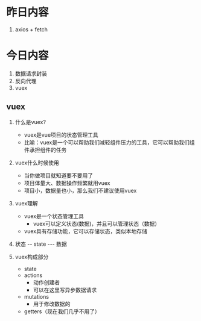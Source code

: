 # 昨日内容
1. axios + fetch 

# 今日内容
1. 数据请求封装
2. 反向代理
3. vuex


## vuex
1. 什么是vuex?
    - vuex是vue项目的状态管理工具
    - 比喻：vuex是一个可以帮助我们减轻组件压力的工具，它可以帮助我们组件承担组件的任务
2. vuex什么时候使用
    - 当你做项目就知道要不要用了
    - 项目体量大、数据操作频繁就用vuex 
    - 项目小，数据量也小，那么我们不建议使用vuex
3. vuex理解
    - vuex是一个状态管理工具 
        - vuex可以定义状态(数据)，并且可以管理状态（数据）
    - vuex具有存储功能，它可以存储状态，类似本地存储 
4. 状态 --  state ---  数据

5. vuex构成部分 
    - state
    - actions
        - 动作创建者
        - 可以在这里写异步数据请求
    - mutations 
        - 用于修改数据的
    - getters（现在我们几乎不用了）
